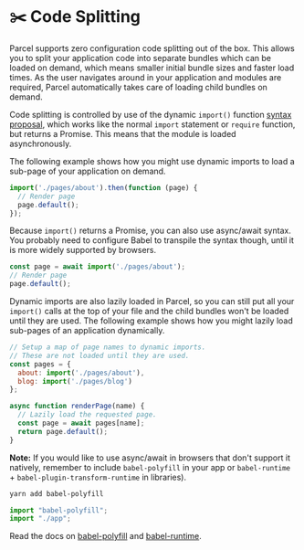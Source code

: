 # ✂️ Code Splitting

Parcel supports zero configuration code splitting out of the box. This allows you to split your application code into separate bundles which can be loaded on demand, which means smaller initial bundle sizes and faster load times. As the user navigates around in your application and modules are required, Parcel automatically takes care of loading child bundles on demand.

Code splitting is controlled by use of the dynamic `import()` function [syntax proposal](https://github.com/tc39/proposal-dynamic-import), which works like the normal `import` statement or `require` function, but returns a Promise. This means that the module is loaded asynchronously.

The following example shows how you might use dynamic imports to load a sub-page of your application on demand.

```javascript
import('./pages/about').then(function (page) {
  // Render page
  page.default();
});
```

Because `import()` returns a Promise, you can also use async/await syntax. You probably need to configure Babel to transpile the syntax though, until it is more widely supported by browsers.

```javascript
const page = await import('./pages/about');
// Render page
page.default();
```

Dynamic imports are also lazily loaded in Parcel, so you can still put all your `import()` calls at the top of your file and the child bundles won't be loaded until they are used. The following example shows how you might lazily load sub-pages of an application dynamically.

```javascript
// Setup a map of page names to dynamic imports.
// These are not loaded until they are used.
const pages = {
  about: import('./pages/about'),
  blog: import('./pages/blog')
};

async function renderPage(name) {
  // Lazily load the requested page.
  const page = await pages[name];
  return page.default();
}
```

**Note:** If you would like to use async/await in browsers that don't support it natively, remember to include `babel-polyfill` in your app or `babel-runtime` + `babel-plugin-transform-runtime` in libraries).

```bash
yarn add babel-polyfill
```

```javascript
import "babel-polyfill";
import "./app";
```

Read the docs on [babel-polyfill](http://babeljs.io/docs/usage/polyfill) and [babel-runtime](http://babeljs.io/docs/plugins/transform-runtime).
